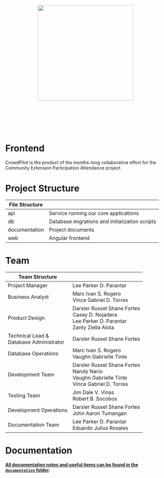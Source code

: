 <div style="padding:80px 0;">
<a href="https://crowdpilot.app">
  <p align="center">
   <img style="width: 300px; object-fit: cover;" src="https://ik.imagekit.io/drs/crowdpilot/assets/Logo%20Accent%20SVG%20CrowdPilot_9EaH70mmS.svg?updatedAt=1710340228811" />
  </p>
</a>
</div>

# Frontend

CrowdPilot is the product of the months-long collaborative effort for the Community Extension Participation Attendance project.

# Project Structure

| File Structure |                                                |
| -------------- | ---------------------------------------------- |
| api            | Service running our core applications          |
| db             | Database migrations and initialization scripts |
| documentation  | Project documents                              |
| web            | Angular frontend                               |

# Team

| Team Structure                               |                                                                                                           |
| -------------------------------------------- | --------------------------------------------------------------------------------------------------------- |
| Project Manager                              | Lee Parker D. Parantar                                                                                    |
| Business Analyst                             | Marc Ivan S. Rogero<br/> Vince Gabriel D. Torres                                                          |
| Product Design                               | Darsler Russel Shane Fortes<br/> Casey D. Nojadera<br /> Lee Parker D. Parantar<br/>Zanty Ziella Alota    |
| Technical Lead &<br/> Database Administrator | Darsler Russel Shane Fortes                                                                               |
| Database Operations                          | Marc Ivan S. Rogero<br/> Vaughn Gabrielle Tinte                                                           |
| Development Team                             | Darsler Russel Shane Fortes<br/> Nandy Nario<br/> Vaughn Gabrielle Tinte<br/>Vince Gabriel D. Torres<br/> |
| Testing Team                                 | Jim Dale V. Vinas<br />Robert B. Socobos                                                                  |
| Development Operations                       | Darsler Russel Shane Fortes<br />John Aaron Tumangan                                                      |
| Documentation Team                           | Lee Parker D. Parantar<br />Eduardo Julius Rosales                                                        |

# Documentation

**[All documentation notes and useful items can be found in the `documentation` folder](documentation).**
